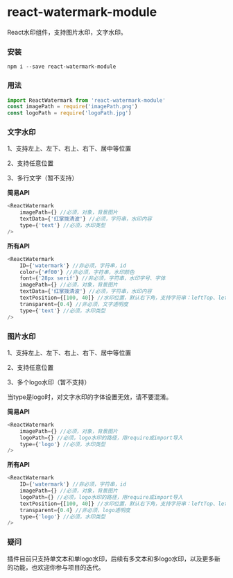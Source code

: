 # react-watermark-module

React水印组件，支持图片水印，文字水印。

### 安装

```npm
npm i --save react-watermark-module
```

### 用法

```javascript
import ReactWatermark from 'react-watermark-module'
const imagePath = require('imagePath.png')
const logoPath = require('logoPath.jpg')
```

### 文字水印

1、支持左上、左下、右上、右下、居中等位置

2、支持任意位置

3、多行文字（暂不支持）

**简易API**
```javascript
<ReactWatermark
    imagePath={} //必须，对象，背景图片
    textData={'红掌拨清波'} //必须，字符串，水印内容
    type={'text'} //必须，水印类型
/>
```

**所有API**
```javascript
<ReactWatermark
    ID={'watermark'} //非必须，字符串，id
    color={'#f00'} //非必须，字符串，水印颜色
    font={'28px serif'} //非必须，字符串，水印字号、字体
    imagePath={} //必须，对象，背景图片
    textData={'红掌拨清波'} //必须，字符串，水印内容
    textPosition={[100, 40]} //水印位置，默认右下角，支持字符串：leftTop、leftBottom、rightTop、rightBottom、center，也支持自定义位置，用数组表示 [x, y]
    transparent={0.4} //非必须，文字透明度
    type={'text'} //必须，水印类型
/>
```

### 图片水印

1、支持左上、左下、右上、右下、居中等位置

2、支持任意位置

3、多个logo水印（暂不支持）

当type是logo时，对文字水印的字体设置无效，请不要混淆。

**简易API**
```javascript
<ReactWatermark
    imagePath={} //必须，对象，背景图片
    logoPath={} //必须，logo水印的路径，用require或import导入
    type={'logo'} //必须，水印类型
/>
```

**所有API**
```javascript
<ReactWatermark
    ID={'watermark'} //非必须，字符串，id
    imagePath={} //必须，对象，背景图片
    logoPath={} //必须，logo水印的路径，用require或import导入
    textPosition={[100, 40]} //水印位置，默认右下角，支持字符串：leftTop、leftBottom、rightTop、rightBottom、center，也支持自定义位置，用数组表示 [x, y]
    transparent={0.4} //非必须，logo透明度
    type={'logo'} //必须，水印类型
/>
```

### 疑问

插件目前只支持单文本和单logo水印，后续有多文本和多logo水印，以及更多新的功能，也欢迎你参与项目的迭代。